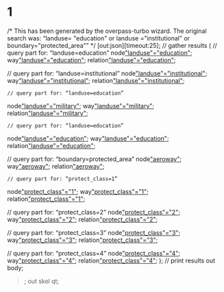 # 1
/*
This has been generated by the overpass-turbo wizard.
The original search was:
“landuse= "education" or landuse ="institutional" or boundary="protected_area"”
*/
[out:json][timeout:25];
// gather results
(
  // query part for: “landuse=education”
  node["landuse"="education"]({{bbox}});
  way["landuse"="education"]({{bbox}});
  relation["landuse"="education"]({{bbox}});
  
  // query part for: “landuse=institutional”
  node["landuse"="institutional"]({{bbox}});
  way["landuse"="institutional"]({{bbox}});
  relation["landuse"="institutional"]({{bbox}});
  
    // query part for: “landuse=education”
  node["landuse"="military"]({{bbox}});
  way["landuse"="military"]({{bbox}});
  relation["landuse"="military"]({{bbox}});
  
    // query part for: “landuse=education”
  node["landuse"="education"]({{bbox}});
  way["landuse"="education"]({{bbox}});
  relation["landuse"="education"]({{bbox}});
  
   // query part for: “boundary=protected_area”
  node["aeroway"]({{bbox}});
  way["aeroway"]({{bbox}});
  relation["aeroway"]({{bbox}});

    // query part for: “protect_class=1”
  node["protect_class"="1"]({{bbox}});
  way["protect_class"="1"]({{bbox}});
  relation["protect_class"="1"]({{bbox}});
  
  // query part for: “protect_class=2”
  node["protect_class"="2"]({{bbox}});
  way["protect_class"="2"]({{bbox}});
  relation["protect_class"="2"]({{bbox}});
  
  // query part for: “protect_class=3”
  node["protect_class"="3"]({{bbox}});
  way["protect_class"="3"]({{bbox}});
  relation["protect_class"="3"]({{bbox}});
  
  // query part for: “protect_class=4”
  node["protect_class"="4"]({{bbox}});
  way["protect_class"="4"]({{bbox}});
  relation["protect_class"="4"]({{bbox}});
);
// print results
out body;
>;
out skel qt;